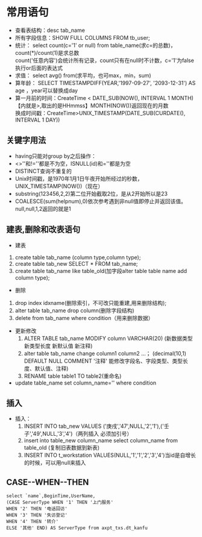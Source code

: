 # 常用语句

+ 查看表结构：desc tab_name
+ 所有字段信息：SHOW FULL COLUMNS FROM tb_user;
+ 统计：  select count(c='1' or null) from table_name(求c=的总数)，count(*)/count(1)是求总数  
  count('任意内容')会统计所有记录，count只有在null时不计数，c='1'为false 执行or后面的表达式
+ 求值：  select avg() from(求平均，也可max，min，sum)
+ 算年龄： SELECT TIMESTAMPDIFF(YEAR,'1997-09-27',   '2093-12-31') AS age ，year可以替换成day
+ 算一月前的时间：CreateTime < DATE_SUB(NOW(), INTERVAL 1 MONTH)【内就是>,取出的是HHmmss】MONTH(NOW())返回现在的月数  
     换成时间戳：CreateTime>UNIX_TIMESTAMP(DATE_SUB(CURDATE(), INTERVAL 1 DAY))

## 关键字用法

+ having只能对group by之后操作：
+ <>''和!=''都是不为空，ISNULL(id)和=''都是为空
+ DISTINCT查询不重复的
+ Unix时间戳，是1970年1月1日午夜开始所经过的秒数，UNIX_TIMESTAMP(NOW())（现在）
+ substring(123456,2,2)第二位开始截取2位，是从2开始所以是23
+ COALESCE(sum(helpnum),0)依次参考遇到非null值即停止并返回该值。null,null,1,2返回的就是1

## 建表,删除和改表语句

+ 建表

 1. create table tab_name (column type,column type);
 2. create table tab_new SELECT * FROM tab_name;
 3. create table tab_name like table_old(加字段alter table table name add column type); 

+ 删除

 1. drop index idxname(删除索引，不可改只能重建,用来删除结构);
 2. alter table tab_name drop column(删除字段结构)
 3. delete from tab_name where condition（用来删除数据）
  
+ 更新修改
  1. ALTER TABLE tab_name MODIFY column VARCHAR(20) 
    (新数据类型 新类型长度  新默认值  新注释)
  2. alter table tab_name change column1  column2 ...；
    (decimal(10,1) DEFAULT NULL COMMENT '注释' 能修改字段名、字段类型、类型长度、默认值、注释)
  3. RENAME table table1 TO table2(重命名)
+ update table_name set column_name='' where condition

## 插入

+ 插入：
   1. INSERT INTO tab_new VALUES ('庚戌','47',NULL,'2','1'),('壬子','49',NULL,'3','4')（两列插入 必须加引号）
   2. insert into table_new column_name select column_name from table_old (复制旧表数据到新表)
   3. INSERT INTO t_workstation VALUES(NULL,'1','1','2','3','4')当id是自增长的时候，可以用null来插入
   
## CASE--WHEN--THEN
```mysql
select `name`,BeginTime,UserName,
(CASE ServerType WHEN '1' THEN '上门服务' 
WHEN '2' THEN '电话回访' 
WHEN '3' THEN '失访登记' 
WHEN '4' THEN '转介' 
ELSE '其他' END) AS ServerType from axpt_txs.dt_kanfu

```

